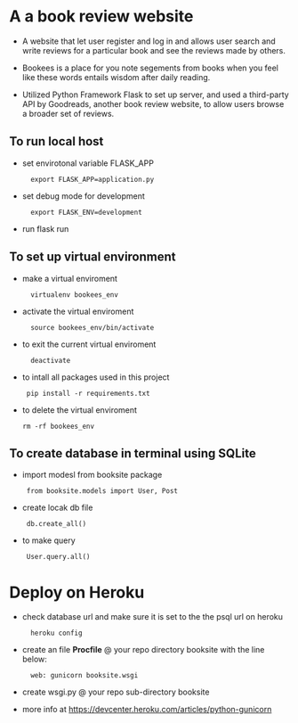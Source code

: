 # A  a book review website
- A website that let user register and log in and allows user search and write reviews for a particular book and see the reviews made by others.
- Bookees is a place for you note segements from books when you feel like these words entails wisdom after daily reading.

- Utilized Python Framework Flask to set up server, and used a third-party API by Goodreads, another book review website, to allow users browse a broader set of reviews.

## To run local host
- set envirotonal variable FLASK_APP 
        
        export FLASK_APP=application.py
        
- set debug mode for development

        export FLASK_ENV=development 
- run
        flask run
## To set up virtual environment
- make a virtual enviroment 

        virtualenv bookees_env
        
- activate the virtual enviroment 

        source bookees_env/bin/activate
        
- to exit the current virtual enviroment 

        deactivate
        
 - to intall all packages used in this project 

        pip install -r requirements.txt 
        
  - to delete the virtual enviroment  <br>

        rm -rf bookees_env     
           
## To create database in terminal using SQLite
- import modesl from booksite package

       from booksite.models import User, Post
        
- create locak db file

       db.create_all()
        
- to make query

       User.query.all()
           
# Deploy on Heroku
- check database url and make sure it is set to the the psql url on heroku
  
        heroku config
- create an file **Procfile** @ your repo directory booksite with the line below:
        
        web: gunicorn booksite.wsgi
        
- create wsgi.py @ your repo sub-directory booksite
- more info at https://devcenter.heroku.com/articles/python-gunicorn
